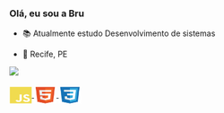 ### Olá, eu sou a Bru

- 📚 Atualmente estudo Desenvolvimento de sistemas

- 📌 Recife, PE

<div>
  <a href="https://github.com/Brvnaxs">
  <img height="180em" src="https://github-readme-stats.vercel.app/api/top-langs/?username=Brvnaxs&layout=compact&langs_count=7&theme=synthwave"/>
</div>
  <div style="display: inline_block"><br>
  <img align="center" alt="Bru-Js" height="30" width="40" src="https://raw.githubusercontent.com/devicons/devicon/master/icons/javascript/javascript-plain.svg">
   <img align="center" alt="Bru-HTML" height="30" width="40" src="https://raw.githubusercontent.com/devicons/devicon/master/icons/html5/html5-original.svg">
  <img align="center" alt="Bru-CSS" height="30" width="40" src="https://raw.githubusercontent.com/devicons/devicon/master/icons/css3/css3-original.svg">
 
</div>
